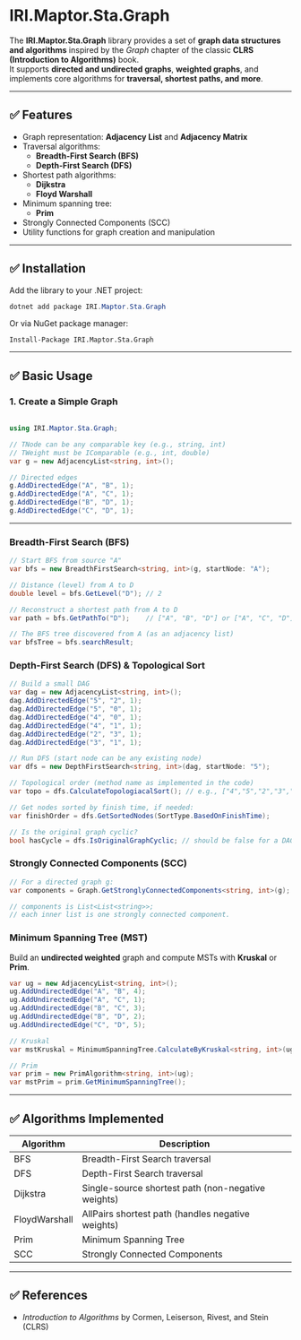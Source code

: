 ﻿# IRI.Maptor.Sta.Graph

The **IRI.Maptor.Sta.Graph** library provides a set of **graph data structures and algorithms** inspired by the *Graph* chapter of the classic **CLRS (Introduction to Algorithms)** book.  
It supports **directed and undirected graphs**, **weighted graphs**, and implements core algorithms for **traversal, shortest paths, and more**.

---

## ✅ Features

- Graph representation: **Adjacency List** and **Adjacency Matrix**
- Traversal algorithms:
  - **Breadth-First Search (BFS)**
  - **Depth-First Search (DFS)**
- Shortest path algorithms:
  - **Dijkstra**
  - **Floyd Warshall**
- Minimum spanning tree:
  - **Prim**
- Strongly Connected Components (SCC)
- Utility functions for graph creation and manipulation

---

## ✅ Installation

Add the library to your .NET project:

```powershell
dotnet add package IRI.Maptor.Sta.Graph
```

Or via NuGet package manager:

```
Install-Package IRI.Maptor.Sta.Graph
```

---

## ✅ Basic Usage

### 1. Create a Simple Graph

```csharp
 
using IRI.Maptor.Sta.Graph;

// TNode can be any comparable key (e.g., string, int)
// TWeight must be IComparable (e.g., int, double)
var g = new AdjacencyList<string, int>();

// Directed edges
g.AddDirectedEdge("A", "B", 1);
g.AddDirectedEdge("A", "C", 1);
g.AddDirectedEdge("B", "D", 1);
g.AddDirectedEdge("C", "D", 1);

```

---

### Breadth-First Search (BFS)

```csharp
// Start BFS from source "A"
var bfs = new BreadthFirstSearch<string, int>(g, startNode: "A");

// Distance (level) from A to D
double level = bfs.GetLevel("D"); // 2

// Reconstruct a shortest path from A to D
var path = bfs.GetPathTo("D");    // ["A", "B", "D"] or ["A", "C", "D"]

// The BFS tree discovered from A (as an adjacency list)
var bfsTree = bfs.searchResult;
```

### Depth-First Search (DFS) & Topological Sort

```csharp
// Build a small DAG
var dag = new AdjacencyList<string, int>();
dag.AddDirectedEdge("5", "2", 1);
dag.AddDirectedEdge("5", "0", 1);
dag.AddDirectedEdge("4", "0", 1);
dag.AddDirectedEdge("4", "1", 1);
dag.AddDirectedEdge("2", "3", 1);
dag.AddDirectedEdge("3", "1", 1);

// Run DFS (start node can be any existing node)
var dfs = new DepthFirstSearch<string, int>(dag, startNode: "5");

// Topological order (method name as implemented in the code)
var topo = dfs.CalculateTopologiacalSort(); // e.g., ["4","5","2","3","1","0"]

// Get nodes sorted by finish time, if needed:
var finishOrder = dfs.GetSortedNodes(SortType.BasedOnFinishTime);

// Is the original graph cyclic?
bool hasCycle = dfs.IsOriginalGraphCyclic; // should be false for a DAG
```

### Strongly Connected Components (SCC)

```csharp
// For a directed graph g:
var components = Graph.GetStronglyConnectedComponents<string, int>(g);

// components is List<List<string>>;
// each inner list is one strongly connected component.
```

### Minimum Spanning Tree (MST)

Build an **undirected weighted** graph and compute MSTs with **Kruskal** or **Prim**.

```csharp
var ug = new AdjacencyList<string, int>();
ug.AddUndirectedEdge("A", "B", 4);
ug.AddUndirectedEdge("A", "C", 1);
ug.AddUndirectedEdge("B", "C", 3);
ug.AddUndirectedEdge("B", "D", 2);
ug.AddUndirectedEdge("C", "D", 5);

// Kruskal
var mstKruskal = MinimumSpanningTree.CalculateByKruskal<string, int>(ug);

// Prim
var prim = new PrimAlgorithm<string, int>(ug);
var mstPrim = prim.GetMinimumSpanningTree();
```

---

## ✅ Algorithms Implemented

| Algorithm         | Description                                |
|-------------------|--------------------------------------------|
| BFS               | Breadth-First Search traversal            |
| DFS               | Depth-First Search traversal              |
| Dijkstra          | Single-source shortest path (non-negative weights) |
| FloydWarshall     | AllPairs shortest path (handles negative weights) |
| Prim              | Minimum Spanning Tree                    |  
| SCC               | Strongly Connected Components            |

---

## ✅ References
- *Introduction to Algorithms* by Cormen, Leiserson, Rivest, and Stein (CLRS) 
